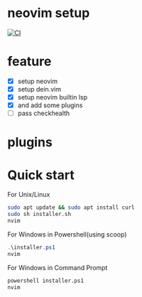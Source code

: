 # neovim setup
[![CI](https://github.com/upnt/neovim-setup/actions/workflows/blank.yml/badge.svg?branch=main)](https://github.com/upnt/neovim-setup/actions/workflows/blank.yml)
# feature

- [x] setup neovim
- [x] setup dein.vim
- [x] setup neovim builtin lsp
- [x] and add some plugins
- [ ] pass checkhealth

# plugins

# Quick start
For Unix/Linux
```bash
sudo apt update && sudo apt install curl
sudo sh installer.sh
nvim
```
For Windows in Powershell(using scoop)
```powershell
.\installer.ps1
nvim
```

For Windows in Command Prompt
```cmd
powershell installer.ps1
nvim
```
